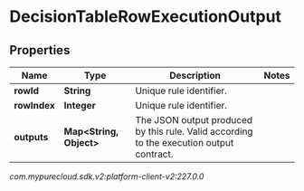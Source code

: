 # DecisionTableRowExecutionOutput


## Properties

| Name | Type | Description | Notes |
| ------------ | ------------- | ------------- | ------------- |
| **rowId** | **String** | Unique rule identifier. |  |
| **rowIndex** | **Integer** | Unique rule identifier. |  |
| **outputs** | **Map&lt;String, Object&gt;** | The JSON output produced by this rule. Valid according to the execution output contract. |  |




_com.mypurecloud.sdk.v2:platform-client-v2:227.0.0_
